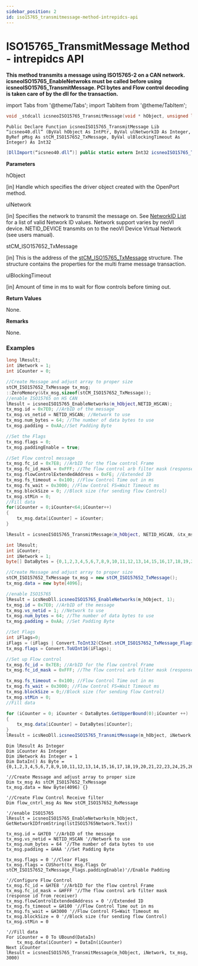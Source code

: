 ```yaml
---
sidebar_position: 2
id: iso15765_transmitmessage-method-intrepidcs-api
---
```


# ISO15765_TransmitMessage Method - intrepidcs API

**This method transmits a message using ISO15765-2 on a CAN network. icsneoISO15765\_EnableNetwroks must be called before using icsneoISO15765\_TransmitMessage. PCI bytes and Flow control decoding is taken care of by the dll for the transaction.**

import Tabs from '@theme/Tabs';
import TabItem from '@theme/TabItem'; 

<Tabs>
<TabItem value="cpp" label="C/C++ Declare" default>

```cpp
void _stdcall icsneoISO15765_TransmitMessage(void * hObject, unsigned long ulNetworkID,stCM_ISO157652_TxMessage *pMsg,unsigned long ulBlockingTimeout);
```
</TabItem>

<TabItem value="vbnet" label="Visual Basic .NET Declare">

```vbnet
Public Declare Function icsneoISO15765_TransmitMessage Lib “icsneo40.dll” (ByVal hObject As IntPtr, ByVal ulNetworkID As Integer, ByRef pMsg As stCM_ISO157652_TxMessage, ByVal ulBlockingTimeout As Integer) As Int32
```
</TabItem>

<TabItem value="c#" label="C# Declare">

```csharp
[DllImport(“icsneo40.dll”)] public static extern Int32 icsneoISO15765_TransmitMessage(IntPtr hObject,Int32 ulNetworkID,ref stCM_ISO157652_TxMessage pMsg,Int32 ulBlockingTimeout);
```
</TabItem>
</Tabs>

**Parameters**

hObject

\[in] Handle which specifies the driver object created with the OpenPort method.

ulNetwork

\[in] Specifies the network to transmit the message on. See [NetworkID List](../../structures-types-and-defines-overview-intrepidcs-api/setting-structures-overview-intrepidcs-api/neovi-network-id-list) for a list of valid Network ID values. Network support varies by neoVI device. NETID\_DEVICE transmits on to the neoVI Device Virtual Network (see users manual).

stCM\_ISO157652\_TxMessage

\[in] This is the address of the [stCM\_ISO15765\_TxMessage](../../structures-types-and-defines-overview-intrepidcs-api/setting-structures-overview-intrepidcs-api/stcm_iso157652_txmessage-structure) structure. The structure contains the properties for the multi frame message transaction.

ulBlockingTimeout

\[in] Amount of time in ms to wait for flow controls before timing out.

**Return Values**

None.

**Remarks**

None.

### **Examples**

<Tabs>
<TabItem value="cpp" label="C/C++ Example" default>

```cpp
long lResult;
int iNetwork = 1;
int iCounter = 0;

//Create Message and adjust array to proper size
stCM_ISO157652_TxMessage tx_msg;
::ZeroMemory(&tx_msg,sizeof(stCM_ISO157652_TxMessage));
//enable ISO15765 on HS CAN
lResult = icsneoISO15765_EnableNetworks(m_hObject,NETID_HSCAN);
tx_msg.id = 0x7E0; //ArbID of the message
tx_msg.vs_netid = NETID_HSCAN; //Network to use
tx_msg.num_bytes = 64; //The number of data bytes to use
tx_msg.padding = 0xAA;//Set Padding Byte

//Set the Flags
tx_msg.flags = 0;
tx_msg.paddingEnable = true;

//Set Flow control message
tx_msg.fc_id = 0x7E8; //ArbID for the flow control Frame
tx_msg.fc_id_mask = 0xFFF; //The flow control arb filter mask (response id from receiver)
tx_msg.flowControlExtendedAddress = 0xFE; //Extended ID
tx_msg.fs_timeout = 0x100; //Flow Control Time out in ms
tx_msg.fs_wait = 0x3000; //Flow Control FS=Wait Timeout ms
tx_msg.blockSize = 0; //Block size (for sending flow Control)
tx_msg.stMin = 0;
//Fill data
for(iCounter = 0;iCounter<64;iCounter++)
{
    tx_msg.data[iCounter] = iCounter;
}

lResult = icsneoISO15765_TransmitMessage(m_hObject, NETID_HSCAN, &tx_msg, 3000);
```
</TabItem>

<TabItem value="c#" label="C# Example">

```csharp
int lResult;
int iCounter;
int iNetwork = 1;
byte[] DataBytes = {0,1,2,3,4,5,6,7,8,9,10,11,12,13,14,15,16,17,18,19,20,21,22,23,24,25,26,27,28,29,30,31,32,33,34,35,36,37,38,39,40,41,42,43,44,45,46,47,48,49,50,51,52,53,54,55,56,57,58,59,60,61,62,63};

//Create Message and adjust array to proper size
stCM_ISO157652_TxMessage tx_msg = new stCM_ISO157652_TxMessage();
tx_msg.data = new byte[4096];

//enable ISO15765
lResult = icsNeoDll.icsneoISO15765_EnableNetworks(m_hObject, 1);
tx_msg.id = 0x7E0; //ArbID of the message
tx_msg.vs_netid = 1; //Network to use
tx_msg.num_bytes = 64; //The number of data bytes to use
tx_msg.padding = 0xAA; //Set Padding Byte

//Set Flags
int iFlags=0;
iFlags = (iFlags | Convert.ToInt32(CSnet.stCM_ISO157652_TxMessage_Flags.paddingEnable)); //Enable Padding
tx_msg.flags = Convert.ToUInt16(iFlags);

//Set up Flow control
tx_msg.fc_id = 0x7E8; //ArbID for the flow control Frame
tx_msg.fc_id_mask = 0xFFF; //The flow control arb filter mask (response id from receiver)

tx_msg.fs_timeout = 0x100; //Flow Control Time out in ms
tx_msg.fs_wait = 0x3000; //Flow Control FS=Wait Timeout ms
tx_msg.blockSize = 0;//Block size (for sending flow Control)
tx_msg.stMin = 0;
//Fill data

for (iCounter = 0; iCounter < DataBytes.GetUpperBound(0);iCounter ++)
{
    tx_msg.data[iCounter] = DataBytes[iCounter];
}
lResult = icsNeoDll.icsneoISO15765_TransmitMessage(m_hObject, iNetwork,ref tx_msg, 3000);
```
</TabItem>

<TabItem value="vbnet" label="Visual Basic .NET Example">

```vbnet
Dim lResult As Integer
Dim iCounter As Integer
Dim iNetwork As Integer = 1
Dim DataIn() As Byte = {0,1,2,3,4,5,6,7,8,9,10,11,12,13,14,15,16,17,18,19,20,21,22,23,24,25,26,27,28,29,30,31,32,33,34,35,36,37,38,39,40,41,42,43,44,45,46,47,48,49,50,51,52,53,54,55,56,57,58,59,60,61,62,63}

'//Create Message and adjust array to proper size
Dim tx_msg As stCM_ISO157652_TxMessage
tx_msg.data = New Byte(4096) {}

'//Create Flow Control Receive filter
Dim flow_cntrl_msg As New stCM_ISO157652_RxMessage

'//enable ISO15765
lResult = icsneoISO15765_EnableNetworks(m_hObject, GetNetworkIDfromString(lstISO15765Network.Text))

tx_msg.id = &H7E0 '//ArbID of the message
tx_msg.vs_netid = NETID_HSCAN '//Network to use
tx_msg.num_bytes = 64 '//The number of data bytes to use
tx_msg.padding = &HAA '//Set Padding Byte

tx_msg.flags = 0 '//Clear Flags
tx_msg.flags = CUShort(tx_msg.flags Or stCM_ISO157652_TxMessage_Flags.paddingEnable)'//Enable Padding

'//Configure Flow Control
tx_msg.fc_id = &H7E8 '//ArbID for the flow control Frame
tx_msg.fc_id_mask = &HFFF '//The flow control arb filter mask (response id from receiver)
tx_msg.flowControlExtendedAddress = 0 '//Extended ID
tx_msg.fs_timeout = &H100 '//Flow Control Time out in ms
tx_msg.fs_wait = &H3000 '//Flow Control FS=Wait Timeout ms
tx_msg.blockSize = 0 '//Block size (for sending flow Control)
tx_msg.stMin = 0

'//Fill data
For iCounter = 0 To UBound(DataIn)
    tx_msg.data(iCounter) = DataIn(iCounter)
Next iCounter
lResult = icsneoISO15765_TransmitMessage(m_hObject, iNetwork, tx_msg, 3000)
```
</TabItem>
</Tabs>